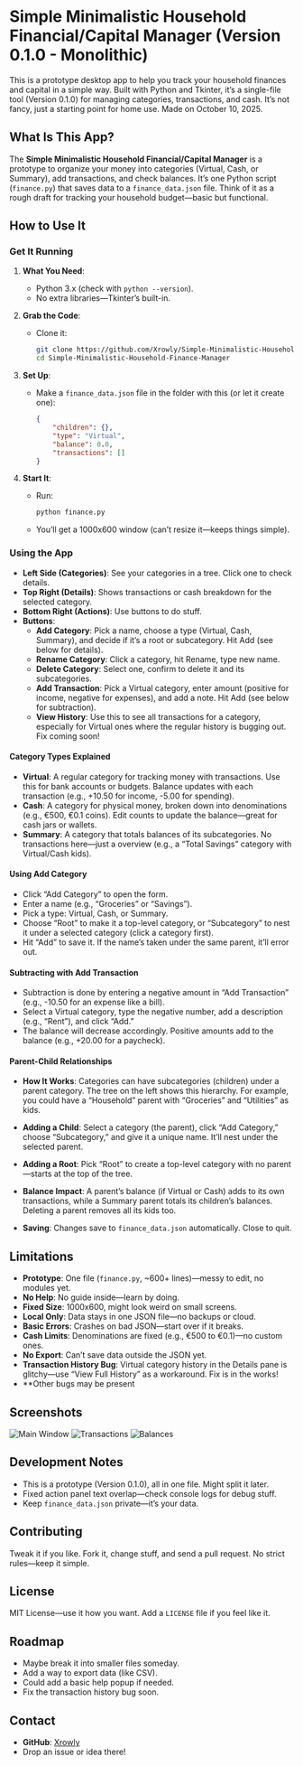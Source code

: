 # Simple Minimalistic Household Financial/Capital Manager (Version 0.1.0 - Monolithic)

This is a prototype desktop app to help you track your household finances and capital in a simple way. Built with Python and Tkinter, it’s a single-file tool (Version 0.1.0) for managing categories, transactions, and cash. It’s not fancy, just a starting point for home use. Made on October 10, 2025.

## What Is This App?
The **Simple Minimalistic Household Financial/Capital Manager** is a prototype to organize your money into categories (Virtual, Cash, or Summary), add transactions, and check balances. It’s one Python script (`finance.py`) that saves data to a `finance_data.json` file. Think of it as a rough draft for tracking your household budget—basic but functional.

## How to Use It
### Get It Running
1. **What You Need**:
   - Python 3.x (check with `python --version`).
   - No extra libraries—Tkinter’s built-in.

2. **Grab the Code**:
   - Clone it:
     ```bash
     git clone https://github.com/Xrowly/Simple-Minimalistic-Household-Finance-Manager.git
     cd Simple-Minimalistic-Household-Finance-Manager
     ```

3. **Set Up**:
   - Make a `finance_data.json` file in the folder with this (or let it create one):
     ```json
     {
         "children": {},
         "type": "Virtual",
         "balance": 0.0,
         "transactions": []
     }
     ```

4. **Start It**:
   - Run:
     ```bash
     python finance.py
     ```
   - You’ll get a 1000x600 window (can’t resize it—keeps things simple).

### Using the App
- **Left Side (Categories)**: See your categories in a tree. Click one to check details.
- **Top Right (Details)**: Shows transactions or cash breakdown for the selected category.
- **Bottom Right (Actions)**: Use buttons to do stuff.
- **Buttons**:
  - **Add Category**: Pick a name, choose a type (Virtual, Cash, Summary), and decide if it’s a root or subcategory. Hit Add (see below for details).
  - **Rename Category**: Click a category, hit Rename, type new name.
  - **Delete Category**: Select one, confirm to delete it and its subcategories.
  - **Add Transaction**: Pick a Virtual category, enter amount (positive for income, negative for expenses), and add a note. Hit Add (see below for subtraction).
  - **View History**: Use this to see all transactions for a category, especially for Virtual ones where the regular history is bugging out. Fix coming soon!

#### Category Types Explained
- **Virtual**: A regular category for tracking money with transactions. Use this for bank accounts or budgets. Balance updates with each transaction (e.g., +10.50 for income, -5.00 for spending).
- **Cash**: A category for physical money, broken down into denominations (e.g., €500, €0.1 coins). Edit counts to update the balance—great for cash jars or wallets.
- **Summary**: A category that totals balances of its subcategories. No transactions here—just a overview (e.g., a “Total Savings” category with Virtual/Cash kids).

#### Using Add Category
- Click “Add Category” to open the form.
- Enter a name (e.g., “Groceries” or “Savings”).
- Pick a type: Virtual, Cash, or Summary.
- Choose “Root” to make it a top-level category, or “Subcategory” to nest it under a selected category (click a category first).
- Hit “Add” to save it. If the name’s taken under the same parent, it’ll error out.

#### Subtracting with Add Transaction
- Subtraction is done by entering a negative amount in “Add Transaction” (e.g., -10.50 for an expense like a bill).
- Select a Virtual category, type the negative number, add a description (e.g., “Rent”), and click “Add.”
- The balance will decrease accordingly. Positive amounts add to the balance (e.g., +20.00 for a paycheck).

#### Parent-Child Relationships
- **How It Works**: Categories can have subcategories (children) under a parent category. The tree on the left shows this hierarchy. For example, you could have a “Household” parent with “Groceries” and “Utilities” as kids.
- **Adding a Child**: Select a category (the parent), click “Add Category,” choose “Subcategory,” and give it a unique name. It’ll nest under the selected parent.
- **Adding a Root**: Pick “Root” to create a top-level category with no parent—starts at the top of the tree.
- **Balance Impact**: A parent’s balance (if Virtual or Cash) adds to its own transactions, while a Summary parent totals its children’s balances. Deleting a parent removes all its kids too.

- **Saving**: Changes save to `finance_data.json` automatically. Close to quit.

## Limitations
- **Prototype**: One file (`finance.py`, ~600+ lines)—messy to edit, no modules yet.
- **No Help**: No guide inside—learn by doing.
- **Fixed Size**: 1000x600, might look weird on small screens.
- **Local Only**: Data stays in one JSON file—no backups or cloud.
- **Basic Errors**: Crashes on bad JSON—start over if it breaks.
- **Cash Limits**: Denominations are fixed (e.g., €500 to €0.1)—no custom ones.
- **No Export**: Can’t save data outside the JSON yet.
- **Transaction History Bug**: Virtual category history in the Details pane is glitchy—use “View Full History” as a workaround. Fix is in the works!
- **Other bugs may be present 

## Screenshots

![Main Window](screenshots/Screenshot%202025-10-10%20012854.png)
![Transactions](screenshots/Screenshot%202025-10-10%20012905.png)
![Balances](screenshots/Screenshot%202025-10-12%20222114.png)



## Development Notes
- This is a prototype (Version 0.1.0), all in one file. Might split it later.
- Fixed action panel text overlap—check console logs for debug stuff.
- Keep `finance_data.json` private—it’s your data.

## Contributing
Tweak it if you like. Fork it, change stuff, and send a pull request. No strict rules—keep it simple.

## License
MIT License—use it how you want. Add a `LICENSE` file if you feel like it.

## Roadmap
- Maybe break it into smaller files someday.
- Add a way to export data (like CSV).
- Could add a basic help popup if needed.
- Fix the transaction history bug soon.

## Contact
- **GitHub**: [Xrowly](https://github.com/Xrowly)
- Drop an issue or idea there!
